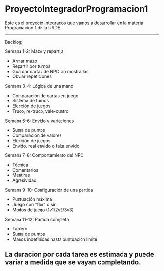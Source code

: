 # ProyectoIntegradorProgramacion1
Este es el proyecto integrados que vamos a desarrollar en la materia Programacion 1 de la UADE

---------------------------------------
Backlog:

Semana 1-2: Mazo y repartija
  * Armar mazo
  * Repartir por turnos
  * Guardar cartas de NPC sin mostrarlas
  * Obviar repeticiones

Semana 3-4: Lógica de una mano
  * Comparación de cartas en juego
  * Sistema de turnos
  * Elección de juegos
  * Truco, re-truco, vale-cuatro

Semana 5-6: Envido y variaciones
  * Suma de puntos
  * Comparación de valores
  * Elección de juegos
  * Envido, real envido o falta envido

Semana 7-8: Comportamiento del NPC
  * Técnica
  * Comentarios
  * Mentiras
  * Agresividad

Semana 9-10: Configuración de una partida
  * Puntuación máxima
  * Juego con "flor" o sin
  * Modos de juego (1v1/2v2/3v3)

Semana 11-12: Partida completa
  * Tablero
  * Suma de puntos
  * Manos indefinidas hasta puntuación limite

La duracion por cada tarea es estimada y puede variar a medida que se vayan completando.
---------------------------------------
